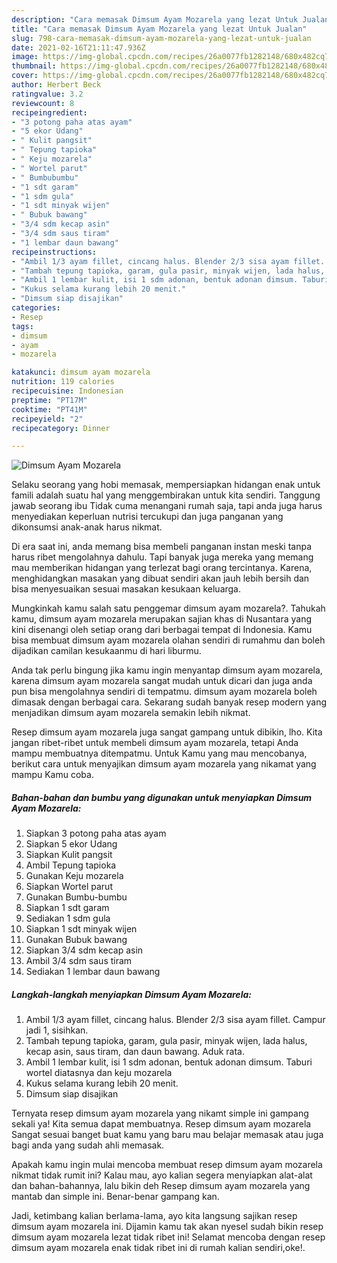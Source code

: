 ```yaml
---
description: "Cara memasak Dimsum Ayam Mozarela yang lezat Untuk Jualan"
title: "Cara memasak Dimsum Ayam Mozarela yang lezat Untuk Jualan"
slug: 798-cara-memasak-dimsum-ayam-mozarela-yang-lezat-untuk-jualan
date: 2021-02-16T21:11:47.936Z
image: https://img-global.cpcdn.com/recipes/26a0077fb1282148/680x482cq70/dimsum-ayam-mozarela-foto-resep-utama.jpg
thumbnail: https://img-global.cpcdn.com/recipes/26a0077fb1282148/680x482cq70/dimsum-ayam-mozarela-foto-resep-utama.jpg
cover: https://img-global.cpcdn.com/recipes/26a0077fb1282148/680x482cq70/dimsum-ayam-mozarela-foto-resep-utama.jpg
author: Herbert Beck
ratingvalue: 3.2
reviewcount: 8
recipeingredient:
- "3 potong paha atas ayam"
- "5 ekor Udang"
- " Kulit pangsit"
- " Tepung tapioka"
- " Keju mozarela"
- " Wortel parut"
- " Bumbubumbu"
- "1 sdt garam"
- "1 sdm gula"
- "1 sdt minyak wijen"
- " Bubuk bawang"
- "3/4 sdm kecap asin"
- "3/4 sdm saus tiram"
- "1 lembar daun bawang"
recipeinstructions:
- "Ambil 1/3 ayam fillet, cincang halus. Blender 2/3 sisa ayam fillet. Campur jadi 1, sisihkan."
- "Tambah tepung tapioka, garam, gula pasir, minyak wijen, lada halus, kecap asin, saus tiram, dan daun bawang. Aduk rata."
- "Ambil 1 lembar kulit, isi 1 sdm adonan, bentuk adonan dimsum. Taburi wortel diatasnya dan keju mozarela"
- "Kukus selama kurang lebih 20 menit."
- "Dimsum siap disajikan"
categories:
- Resep
tags:
- dimsum
- ayam
- mozarela

katakunci: dimsum ayam mozarela 
nutrition: 119 calories
recipecuisine: Indonesian
preptime: "PT17M"
cooktime: "PT41M"
recipeyield: "2"
recipecategory: Dinner

---
```



![Dimsum Ayam Mozarela](https://img-global.cpcdn.com/recipes/26a0077fb1282148/680x482cq70/dimsum-ayam-mozarela-foto-resep-utama.jpg)

Selaku seorang yang hobi memasak, mempersiapkan hidangan enak untuk famili adalah suatu hal yang menggembirakan untuk kita sendiri. Tanggung jawab seorang ibu Tidak cuma menangani rumah saja, tapi anda juga harus menyediakan keperluan nutrisi tercukupi dan juga panganan yang dikonsumsi anak-anak harus nikmat.

Di era  saat ini, anda memang bisa membeli panganan instan meski tanpa harus ribet mengolahnya dahulu. Tapi banyak juga mereka yang memang mau memberikan hidangan yang terlezat bagi orang tercintanya. Karena, menghidangkan masakan yang dibuat sendiri akan jauh lebih bersih dan bisa menyesuaikan sesuai masakan kesukaan keluarga. 



Mungkinkah kamu salah satu penggemar dimsum ayam mozarela?. Tahukah kamu, dimsum ayam mozarela merupakan sajian khas di Nusantara yang kini disenangi oleh setiap orang dari berbagai tempat di Indonesia. Kamu bisa membuat dimsum ayam mozarela olahan sendiri di rumahmu dan boleh dijadikan camilan kesukaanmu di hari liburmu.

Anda tak perlu bingung jika kamu ingin menyantap dimsum ayam mozarela, karena dimsum ayam mozarela sangat mudah untuk dicari dan juga anda pun bisa mengolahnya sendiri di tempatmu. dimsum ayam mozarela boleh dimasak dengan berbagai cara. Sekarang sudah banyak resep modern yang menjadikan dimsum ayam mozarela semakin lebih nikmat.

Resep dimsum ayam mozarela juga sangat gampang untuk dibikin, lho. Kita jangan ribet-ribet untuk membeli dimsum ayam mozarela, tetapi Anda mampu membuatnya ditempatmu. Untuk Kamu yang mau mencobanya, berikut cara untuk menyajikan dimsum ayam mozarela yang nikamat yang mampu Kamu coba.

<!--inarticleads1-->

##### Bahan-bahan dan bumbu yang digunakan untuk menyiapkan Dimsum Ayam Mozarela:

1. Siapkan 3 potong paha atas ayam
1. Siapkan 5 ekor Udang
1. Siapkan  Kulit pangsit
1. Ambil  Tepung tapioka
1. Gunakan  Keju mozarela
1. Siapkan  Wortel parut
1. Gunakan  Bumbu-bumbu
1. Siapkan 1 sdt garam
1. Sediakan 1 sdm gula
1. Siapkan 1 sdt minyak wijen
1. Gunakan  Bubuk bawang
1. Siapkan 3/4 sdm kecap asin
1. Ambil 3/4 sdm saus tiram
1. Sediakan 1 lembar daun bawang




<!--inarticleads2-->

##### Langkah-langkah menyiapkan Dimsum Ayam Mozarela:

1. Ambil 1/3 ayam fillet, cincang halus. Blender 2/3 sisa ayam fillet. Campur jadi 1, sisihkan.
1. Tambah tepung tapioka, garam, gula pasir, minyak wijen, lada halus, kecap asin, saus tiram, dan daun bawang. Aduk rata.
1. Ambil 1 lembar kulit, isi 1 sdm adonan, bentuk adonan dimsum. Taburi wortel diatasnya dan keju mozarela
1. Kukus selama kurang lebih 20 menit.
1. Dimsum siap disajikan




Ternyata resep dimsum ayam mozarela yang nikamt simple ini gampang sekali ya! Kita semua dapat membuatnya. Resep dimsum ayam mozarela Sangat sesuai banget buat kamu yang baru mau belajar memasak atau juga bagi anda yang sudah ahli memasak.

Apakah kamu ingin mulai mencoba membuat resep dimsum ayam mozarela nikmat tidak rumit ini? Kalau mau, ayo kalian segera menyiapkan alat-alat dan bahan-bahannya, lalu bikin deh Resep dimsum ayam mozarela yang mantab dan simple ini. Benar-benar gampang kan. 

Jadi, ketimbang kalian berlama-lama, ayo kita langsung sajikan resep dimsum ayam mozarela ini. Dijamin kamu tak akan nyesel sudah bikin resep dimsum ayam mozarela lezat tidak ribet ini! Selamat mencoba dengan resep dimsum ayam mozarela enak tidak ribet ini di rumah kalian sendiri,oke!.

